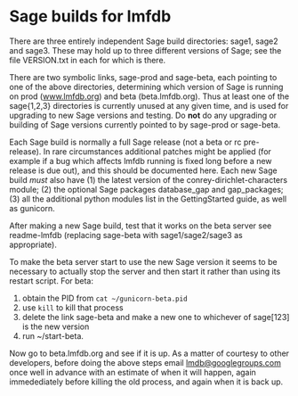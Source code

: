 # Sage builds for lmfdb

There are three entirely independent Sage build directories: sage1, sage2 and sage3.  These may hold up to three different versions of Sage; see the file VERSION.txt in each for which is there.

There are two symbolic links, sage-prod and sage-beta, each pointing to one of the above directories, determining which version of Sage is running on prod (www.lmfdb.org) and beta (beta.lmfdb.org).  Thus at least one of the sage{1,2,3} directories is currently unused at any given time, and is used for upgrading to new Sage versions and testing.  Do **not** do any upgrading or building of Sage versions currently pointed to by sage-prod or sage-beta.

Each Sage build is normally a full Sage release (not a beta or rc pre-release).  In rare circumstances additional patches might be applied (for example if a bug which affects lmfdb running is fixed long before a new release is due out), and this should be documented here.  Each new Sage build *must* also have (1) the latest version of the conrey-dirichlet-characters module; (2) the optional Sage packages database_gap and gap_packages; (3) all the additional python modules list in the GettingStarted guide, as well as gunicorn.

After making a new Sage build, test that it works on the beta server see readme-lmfdb (replacing sage-beta with sage1/sage2/sage3 as appropriate).

To make the beta server start to use the new Sage version it seems to be necessary to actually stop the server and then start it rather than using its restart script.   For beta:

1. obtain the PID from `cat ~/gunicorn-beta.pid`
2. use `kill` to kill that process
3. delete the link sage-beta and make a new one to whichever of sage[123] is the new version
4. run ~/start-beta.

Now go to beta.lmfdb.org and see if it is up.   As a matter of courtesy to other developers, before doing the above steps email lmdb@googlegroups.com once well in advance with an estimate of when it will happen, again immedediately before killing the old process, and again when it is back up.

